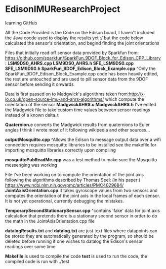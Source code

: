 # EdisonIMUResearchProject

learning GitHub

All the Code Provided is the Code on the Edison board, I haven't included the Java cocde used to display the results yet :/
but the code below calculated the sensor's orientation, and begind finding the joint orientations

Files that initially read off sensor data provided by Sparkfun
from: https://github.com/sparkfun/SparkFun_9DOF_Block_for_Edison_CPP_Library:
**LSM9DS0_AHRS.cpp
LSM9DS0_AHRS.h
SFE_LSM9DS0.cpp
SFE_LSM9DS0.h
SparkFun_9DOF_Edison_Block_Example.cpp**
^Only the SparkFun_9DOF_Edison_Block_Example.cpp code has been heavily edited, the rest are  untouched and are used to pill sensor data from the 9DOF sensor before sending it onwards

Data is first passed on to Madgwick's algorithms taken
from:http://x-io.co.uk/open-source-imu-and-ahrs-algorithms/
which compute the orientation of the sensor
**MadgwickAHRS.c
MadgwickAHRS.h**
I've edited the Madgwick file to take custom time values between sensor readings instead of a known delta_t

**Quaternion.c** 
converts the Madgwick results from quaternions to Euler angles
I think I wrote most of it following wikipedia and other sources...


**outputMosquitto.cpp**
^Allows the Edison to message output data over a wifi connection
requires mosquitto libraries to be installed
see the makefile for importing mosquitto libraries correctly upon compiling

**mosquittoPubReadMe.cpp**
was a test method to make sure the Mosquitto messenging was working

File I've been working on to compute the orientation of the joint axis following the algorithms described by Thomas Seel:
(in his paper:)
https://www.ncbi.nlm.nih.gov/pmc/articles/PMC4029684/
**JointAxisOrientation.cpp**
It takes gyroscope values from two sensors and computes the orientation of the joint axis in the local frames of each sensor.
It is not yet operational, currently debugging the mistakes.

**TemporarySecondStationarySensor.cpp**
^contains 'fake' data for joint axis calculation that pretends there is a stationary second sensor in order to do the math in the JointAxisOrientation.cpp file

**datalogResults.txt**
and
**datalog.txt**
are just text files where datapoints can be stored
they are automatically generated by the program, so should be deleted before running if one wishes to datalog the Edison's sensor readings over some time

**Makefile** 
is used to compile the code
**test** 
is used to run the code, the compiled code is run with ./test
